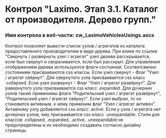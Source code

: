 ﻿---
description: 2.4.10.0
---
# Контрол "Laximo. Этап 3.1. Каталог от производителя. Дерево групп."
### Имя контрола в веб-части: zw_LaximoVehiclesUsings.ascx
Контрол позволяет вывести список узлов / агрегатов из каталога предоставленого производителем в виде дерева.
При клике по ссылке "Свернуть / развернуть узел / агрегат" узел дерева расскрывается, если был свернут и сворачивается, если был расскрыт.
Для управления отображением дерева используются флаги состояний. Соответсвенно состояниям присваиваются css классы. 
Если узел свернут - Флаг "Узел / агрегат свёрнут". Для свернутого узла присваивается css класс .collapsed.
Если узел развернут - Флаг "Узел / агрегат развёрнут". Для равернутого узла присваивается css класс .expanded.
Для дочерних узлов также применимы флаги "Родительский узел / агрегат развёрнут", "Родительский узел / агрегат свёрнут".
Если узел выбран, то он становится активным, к нему применим флаг "Узел / агрегат активен". Активному узлу добавляется css класс .active.
Если у узла / агрегата нет дочерних узлов, ему присваивается css класс .unexpandable.
Стили для классов .collapsed, .expanded, .active, .unexpandable не предопределены и их необходимо создавать согласно дизайну страницы.
